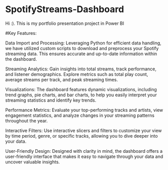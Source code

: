 # SpotifyStreams-Dashboard

Hi :). This is my portfolio presentation project in Power BI

#Key Features:

Data Import and Processing: Leveraging Python for efficient data handling, we have utilized custom scripts to download and preprocess your Spotify streaming data. This ensures accurate and up-to-date information within the dashboard.

Streaming Analytics: Gain insights into total streams, track performance, and listener demographics. Explore metrics such as total play count, average streams per track, and peak streaming times.

Visualizations: The dashboard features dynamic visualizations, including trend graphs, pie charts, and bar charts, to help you easily interpret your streaming statistics and identify key trends.

Performance Metrics: Evaluate your top-performing tracks and artists, view engagement statistics, and analyze changes in your streaming patterns throughout the year.

Interactive Filters: Use interactive slicers and filters to customize your view by time period, genre, or specific tracks, allowing you to dive deeper into your data.

User-Friendly Design: Designed with clarity in mind, the dashboard offers a user-friendly interface that makes it easy to navigate through your data and uncover valuable insights.
